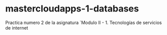 # mastercloudapps-1-databases
Practica numero 2 de la asignatura `Modulo II - 1. Tecnologías de servicios de internet
